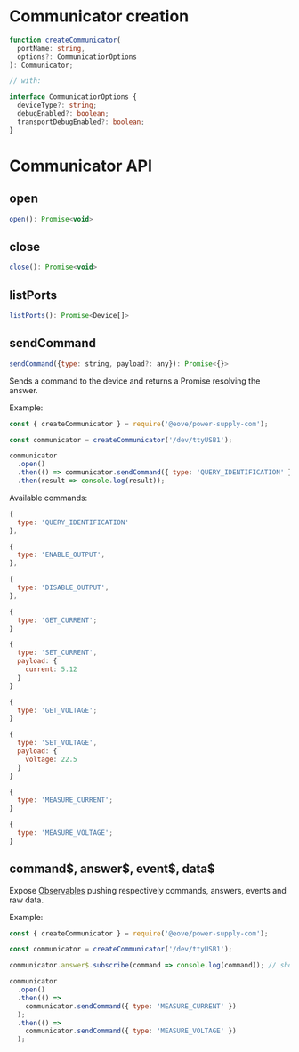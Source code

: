 # Communicator creation

```typescript
function createCommunicator(
  portName: string,
  options?: CommunicatiorOptions
): Communicator;

// with:

interface CommunicatiorOptions {
  deviceType?: string;
  debugEnabled?: boolean;
  transportDebugEnabled?: boolean;
}
```

# Communicator API

## open

```javascript
open(): Promise<void>
```

## close

```javascript
close(): Promise<void>
```

## listPorts

```javascript
listPorts(): Promise<Device[]>
```

## sendCommand

```javascript
sendCommand({type: string, payload?: any}): Promise<{}>
```

Sends a command to the device and returns a Promise resolving the answer.

Example:

```javascript
const { createCommunicator } = require('@eove/power-supply-com');

const communicator = createCommunicator('/dev/ttyUSB1');

communicator
  .open()
  .then(() => communicator.sendCommand({ type: 'QUERY_IDENTIFICATION' }))
  .then(result => console.log(result));
```

Available commands:

```javascript
{
  type: 'QUERY_IDENTIFICATION'
},
```

```javascript
{
  type: 'ENABLE_OUTPUT',
},
```

```javascript
{
  type: 'DISABLE_OUTPUT',
},
```

```javascript
{
  type: 'GET_CURRENT';
}
```

```javascript
{
  type: 'SET_CURRENT',
  payload: {
    current: 5.12
  }
}
```

```javascript
{
  type: 'GET_VOLTAGE';
}
```

```javascript
{
  type: 'SET_VOLTAGE',
  payload: {
    voltage: 22.5
  }
}
```

```javascript
{
  type: 'MEASURE_CURRENT';
}
```

```javascript
{
  type: 'MEASURE_VOLTAGE';
}
```

## command\$, answer\$, event\$, data\$

Expose [Observables](http://reactivex.io/documentation/observable.html) pushing respectively commands, answers, events and raw data.

Example:

```javascript
const { createCommunicator } = require('@eove/power-supply-com');

const communicator = createCommunicator('/dev/ttyUSB1');

communicator.answer$.subscribe(command => console.log(command)); // should display all the received answers

communicator
  .open()
  .then(() =>
    communicator.sendCommand({ type: 'MEASURE_CURRENT' })
  );
  .then(() =>
    communicator.sendCommand({ type: 'MEASURE_VOLTAGE' })
  );
```
